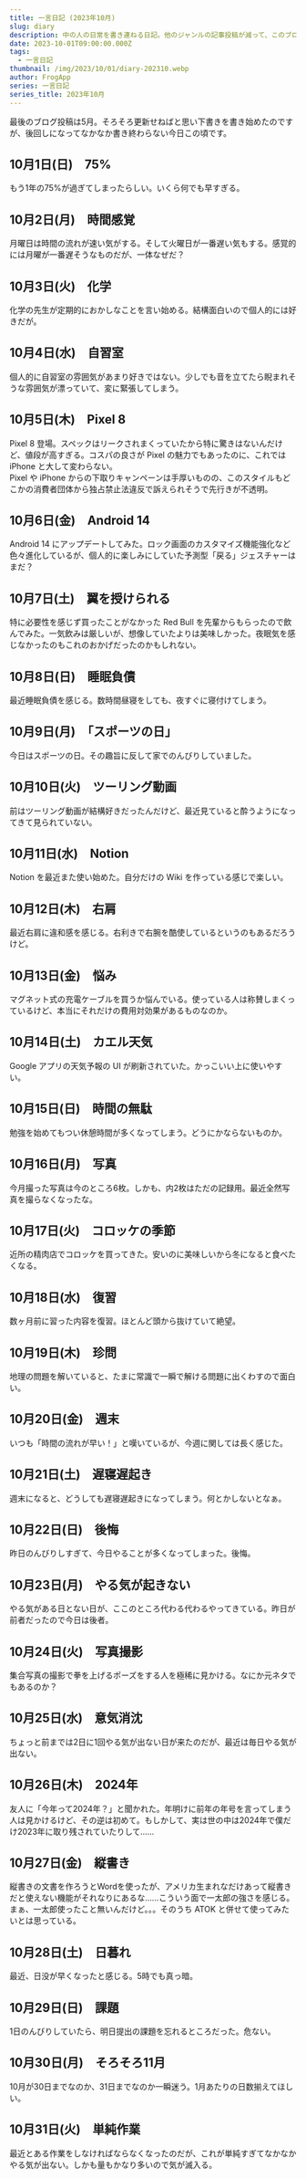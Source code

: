```yaml
---
title: 一言日記 (2023年10月)
slug: diary
description: 中の人の日常を書き連ねる日記。他のジャンルの記事投稿が減って、このブログのメイン企画になってきている気がする。
date: 2023-10-01T09:00:00.000Z
tags:
  - 一言日記
thumbnail: /img/2023/10/01/diary-202310.webp
author: FrogApp
series: 一言日記
series_title: 2023年10月
---
```


最後のブログ投稿は5月。そろそろ更新せねばと思い下書きを書き始めたのですが、後回しになってなかなか書き終わらない今日この頃です。

## 10月1日(日)　75%

もう1年の75%が過ぎてしまったらしい。いくら何でも早すぎる。

## 10月2日(月)　時間感覚

月曜日は時間の流れが速い気がする。そして火曜日が一番遅い気もする。感覚的には月曜が一番遅そうなものだが、一体なぜだ？

## 10月3日(火)　化学

化学の先生が定期的におかしなことを言い始める。結構面白いので個人的には好きだが。

## 10月4日(水)　自習室

個人的に自習室の雰囲気があまり好きではない。少しでも音を立てたら睨まれそうな雰囲気が漂っていて、変に緊張してしまう。

## 10月5日(木)　Pixel 8

Pixel 8 登場。スペックはリークされまくっていたから特に驚きはないんだけど、値段が高すぎる。コスパの良さが Pixel の魅力でもあったのに、これでは iPhone と大して変わらない。\
Pixel や iPhone からの下取りキャンペーンは手厚いものの、このスタイルもどこかの消費者団体から独占禁止法違反で訴えられそうで先行きが不透明。

## 10月6日(金)　Android 14

Android 14 にアップデートしてみた。ロック画面のカスタマイズ機能強化など色々進化しているが、個人的に楽しみにしていた予測型「戻る」ジェスチャーはまだ？

## 10月7日(土)　翼を授けられる

特に必要性を感じず買ったことがなかった Red Bull を先輩からもらったので飲んでみた。一気飲みは厳しいが、想像していたよりは美味しかった。夜眠気を感じなかったのもこれのおかげだったのかもしれない。

## 10月8日(日)　睡眠負債

最近睡眠負債を感じる。数時間昼寝をしても、夜すぐに寝付けてしまう。

## 10月9日(月)　「スポーツの日」

今日はスポーツの日。その趣旨に反して家でのんびりしていました。

## 10月10日(火)　ツーリング動画

前はツーリング動画が結構好きだったんだけど、最近見ていると酔うようになってきて見られていない。

## 10月11日(水)　Notion

Notion を最近また使い始めた。自分だけの Wiki を作っている感じで楽しい。

## 10月12日(木)　右肩

最近右肩に違和感を感じる。右利きで右腕を酷使しているというのもあるだろうけど。

## 10月13日(金)　悩み

マグネット式の充電ケーブルを買うか悩んでいる。使っている人は称賛しまくっているけど、本当にそれだけの費用対効果があるものなのか。

## 10月14日(土)　カエル天気

Google アプリの天気予報の UI が刷新されていた。かっこいい上に使いやすい。

## 10月15日(日)　時間の無駄

勉強を始めてもつい休憩時間が多くなってしまう。どうにかならないものか。

## 10月16日(月)　写真

今月撮った写真は今のところ6枚。しかも、内2枚はただの記録用。最近全然写真を撮らなくなったな。

## 10月17日(火)　コロッケの季節

近所の精肉店でコロッケを買ってきた。安いのに美味しいから冬になると食べたくなる。

## 10月18日(水)　復習

数ヶ月前に習った内容を復習。ほとんど頭から抜けていて絶望。

## 10月19日(木)　珍問

地理の問題を解いていると、たまに常識で一瞬で解ける問題に出くわすので面白い。

## 10月20日(金)　週末

いつも「時間の流れが早い！」と嘆いているが、今週に関しては長く感じた。

## 10月21日(土)　遅寝遅起き

週末になると、どうしても遅寝遅起きになってしまう。何とかしないとなぁ。

## 10月22日(日)　後悔

昨日のんびりしすぎて、今日やることが多くなってしまった。後悔。

## 10月23日(月)　やる気が起きない

やる気がある日とない日が、ここのところ代わる代わるやってきている。昨日が前者だったので今日は後者。

## 10月24日(火)　写真撮影

集合写真の撮影で拳を上げるポーズをする人を極稀に見かける。なにか元ネタでもあるのか？

## 10月25日(水)　意気消沈

ちょっと前までは2日に1回やる気が出ない日が来たのだが、最近は毎日やる気が出ない。

## 10月26日(木)　2024年

友人に「今年って2024年？」と聞かれた。年明けに前年の年号を言ってしまう人は見かけるけど、その逆は初めて。もしかして、実は世の中は2024年で僕だけ2023年に取り残されていたりして……

## 10月27日(金)　縦書き

縦書きの文書を作ろうとWordを使ったが、アメリカ生まれなだけあって縦書きだと使えない機能がそれなりにあるな……こういう面で一太郎の強さを感じる。まぁ、一太郎使ったこと無いんだけど。。。そのうち ATOK と併せて使ってみたいとは思っている。

## 10月28日(土)　日暮れ

最近、日没が早くなったと感じる。5時でも真っ暗。

## 10月29日(日)　課題

1日のんびりしていたら、明日提出の課題を忘れるところだった。危ない。

## 10月30日(月)　そろそろ11月

10月が30日までなのか、31日までなのか一瞬迷う。1月あたりの日数揃えてほしい。

## 10月31日(火)　単純作業

最近とある作業をしなければならなくなったのだが、これが単純すぎてなかなかやる気が出ない。しかも量もかなり多いので気が滅入る。
